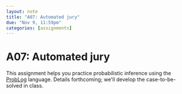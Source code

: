 ```yaml
---
layout: note
title: "A07: Automated jury"
due: "Nov 9, 11:59pm"
categories: [assignments]
---
```


# A07: Automated jury

This assignment helps you practice probabilistic inference using the [ProbLog](/notes/problog.html) language. Details forthcoming; we'll develop the case-to-be-solved in class.

